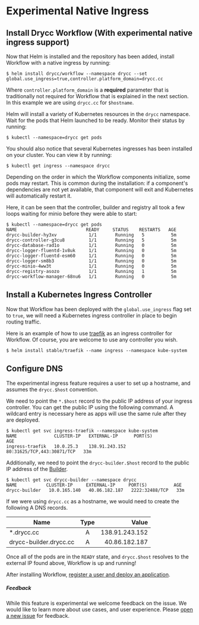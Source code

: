 # Experimental Native Ingress

## Install Drycc Workflow (With experimental native ingress support)

Now that Helm is installed and the repository has been added, install Workflow with a native ingress by running:

```
$ helm install drycc/workflow --namespace drycc --set global.use_ingress=true,controller.platform_domain=drycc.cc
```

Where `controller.platform_domain` is a **required** parameter that is traditionally not required for Workflow that is explained in the next section. In this example we are using `drycc.cc` for `$hostname`.
 
Helm will install a variety of Kubernetes resources in the `drycc` namespace.
Wait for the pods that Helm launched to be ready. Monitor their status by running:

```
$ kubectl --namespace=drycc get pods
```

You should also notice that several Kubernetes ingresses has been installed on your cluster. You can view it by running:

```
$ kubectl get ingress --namespace drycc
```

Depending on the order in which the Workflow components initialize, some pods may restart. This is common during the
installation: if a component's dependencies are not yet available, that component will exit and Kubernetes will
automatically restart it.

Here, it can be seen that the controller, builder and registry all took a few loops waiting for minio before they were able to start:

```
$ kubectl --namespace=drycc get pods
NAME                          READY     STATUS    RESTARTS   AGE
drycc-builder-hy3xv            1/1       Running   5          5m
drycc-controller-g3cu8         1/1       Running   5          5m
drycc-database-rad1o           1/1       Running   0          5m
drycc-logger-fluentd-1v8uk     1/1       Running   0          5m
drycc-logger-fluentd-esm60     1/1       Running   0          5m
drycc-logger-sm8b3             1/1       Running   0          5m
drycc-minio-4ww3t              1/1       Running   0          5m
drycc-registry-asozo           1/1       Running   1          5m
drycc-workflow-manager-68nu6   1/1       Running   0          5m
```

## Install a Kubernetes Ingress Controller

Now that Workflow has been deployed with the `global.use_ingress` flag set to `true`, we will need a Kubernetes ingress controller in place to begin routing traffic.

Here is an example of how to use [traefik](https://traefik.io/) as an ingress controller for Workflow. Of course, you are welcome to use any controller you wish.

```
$ helm install stable/traefik --name ingress --namespace kube-system
```

## Configure DNS

The experimental ingress feature requires a user to set up a hostname, and assumes the `drycc.$host` convention.

We need to point the `*.$host` record to the public IP address of your ingress controller. You can get the public IP using the following command. A wildcard entry is necessary here as apps will use the same rule after they are deployed.

```
$ kubectl get svc ingress-traefik --namespace kube-system
NAME              CLUSTER-IP   EXTERNAL-IP      PORT(S)                      AGE
ingress-traefik   10.0.25.3    138.91.243.152   80:31625/TCP,443:30871/TCP   33m
```

Additionally, we need to point the `drycc-builder.$host` record to the public IP address of the [Builder][].

```
$ kubectl get svc drycc-builder --namespace drycc
NAME           CLUSTER-IP     EXTERNAL-IP     PORT(S)          AGE
drycc-builder   10.0.165.140   40.86.182.187   2222:32488/TCP   33m
```

If we were using `drycc.cc` as a hostname, we would need to create the following A DNS records.

| Name                         | Type          | Value          |
| ---------------------------- |:-------------:| --------------:|
| *.drycc.cc                   | A             | 138.91.243.152 |
| drycc-builder.drycc.cc        | A             | 40.86.182.187  |

Once all of the pods are in the `READY` state, and `drycc.$host` resolves to the external IP found above, Workflow is up and running!

After installing Workflow, [register a user and deploy an application](../quickstart/deploy-an-app.md).

##### Feedback

While this feature is experimental we welcome feedback on the issue. We would like to learn more about use cases, and user experience. Please [open a new issue](https://github.com/drycc/workflow/issues/new) for feedback.


[builder]: ../understanding-workflow/components.md#builder
